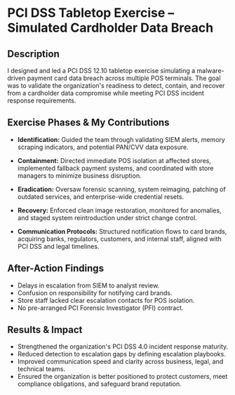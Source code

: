 <h1>PCI DSS Tabletop Exercise – Simulated Cardholder Data Breach</h1>

<h2>Description</h2>

I designed and led a PCI DSS 12.10 tabletop exercise simulating a malware-driven payment card data breach across multiple POS terminals. The goal was to validate the organization's readiness to detect, contain, and recover from a cardholder data compromise while meeting PCI DSS incident response requirements.

<h2>Exercise Phases & My Contributions</h2>

- **Identification:** Guided the team through validating SIEM alerts, memory scraping indicators, and potential PAN/CVV data exposure.

- **Containment:** Directed immediate POS isolation at affected stores, implemented fallback payment systems, and coordinated with store managers to minimize business disruption.

- **Eradication:** Oversaw forensic scanning, system reimaging, patching of outdated services, and enterprise-wide credential resets.

- **Recovery:** Enforced clean image restoration, monitored for anomalies, and staged system reintroduction under strict change control.

- **Communication Protocols:** Structured notification flows to card brands, acquiring banks, regulators, customers, and internal staff, aligned with PCI DSS and legal timelines.


<h2>After-Action Findings </h2>

- Delays in escalation from SIEM to analyst review.<br>
- Confusion on responsibility for notifying card brands.<br>
- Store staff lacked clear escalation contacts for POS isolation.<br>
- No pre-arranged PCI Forensic Investigator (PFI) contract.

<h2>Results & Impact</h2>

- Strengthened the organization's PCI DSS 4.0 incident response maturity.<br>
- Reduced detection to escalation gaps by defining escalation playbooks.<br>
- Improved communication speed and clarity across business, legal, and technical teams.<br>
- Ensured the organization is better positioned to protect customers, meet compliance obligations, and safeguard brand reputation.

<!--
 ```diff
- text in red
+ text in green
! text in orange
# text in gray
@@ text in purple (and bold)@@
```
--!>
